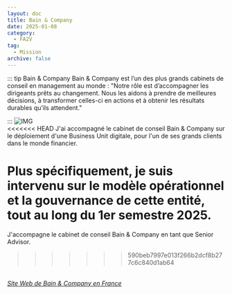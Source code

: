 ```yaml
---
layout: doc
title: Bain & Company
date: 2025-01-08
category:
  - FA2V
tag:
  - Mission
archive: false
---
```


::: tip Bain & Company
Bain & Company est l’un des plus grands cabinets de conseil en management au monde : "Notre rôle est d’accompagner les dirigeants prêts au changement. Nous les aidons à prendre de meilleures décisions, à transformer celles-ci en actions et à obtenir les résultats durables qu’ils attendent."

:::
![IMG](/assets/img/logo_bain.webp "Bain & Company")
<br>
<<<<<<< HEAD
J'ai accompagné le cabinet de conseil Bain & Company sur le déploiement d'une Business Unit digitale, pour l'un de ses grands clients dans le monde financier.

Plus spécifiquement, je suis intervenu sur le modèle opérationnel et la gouvernance de cette entité, tout au long du 1er semestre 2025.
=======
J'accompagne le cabinet de conseil Bain & Company en tant que Senior Advisor.
>>>>>>> 590beb7997e013f266b2dcf8b277c6c840d1ab64

<br>
<i><a target="_blank" href="https://www.bain.com/fr/">Site Web de Bain & Company en France</a></i>
